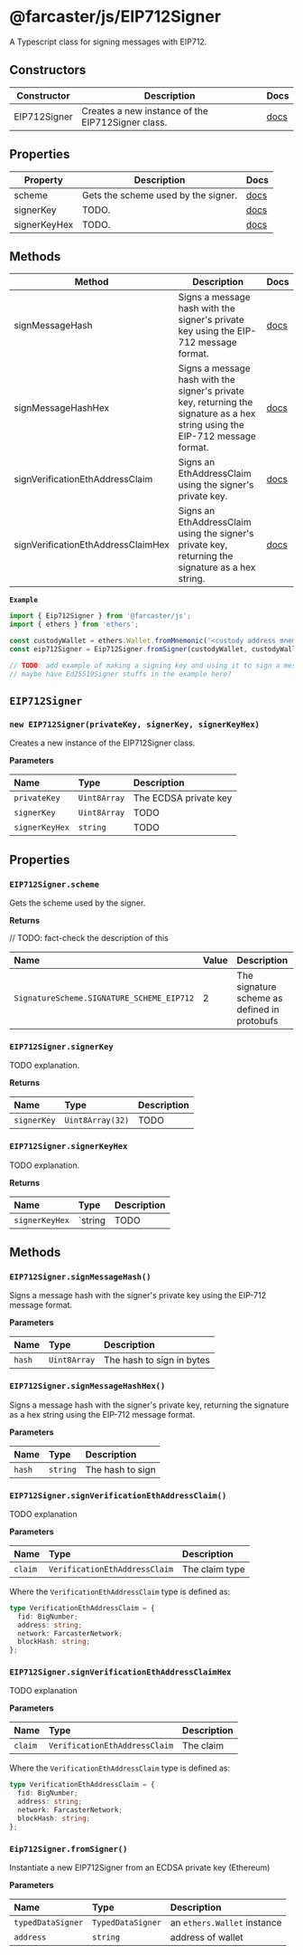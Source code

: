 # @farcaster/js/EIP712Signer

A Typescript class for signing messages with EIP712.

## Constructors

| Constructor  | Description                                       | Docs                                  |
| ------------ | ------------------------------------------------- | ------------------------------------- |
| EIP712Signer | Creates a new instance of the EIP712Signer class. | [docs](./Eip712Signer.md#constructor) |

## Properties

| Property     | Description                         | Docs                                               |
| ------------ | ----------------------------------- | -------------------------------------------------- |
| scheme       | Gets the scheme used by the signer. | [docs](./Eip712Signer.md#eip712signerscheme)       |
| signerKey    | TODO.                               | [docs](./Eip712Signer.md#eip712signersignerkey)    |
| signerKeyHex | TODO.                               | [docs](./Eip712Signer.md#eip712signersignerkeyhex) |

## Methods

| Method                             | Description                                                                                                                   | Docs                                                         |
| ---------------------------------- | ----------------------------------------------------------------------------------------------------------------------------- | ------------------------------------------------------------ |
| signMessageHash                    | Signs a message hash with the signer's private key using the EIP-712 message format.                                          | [docs](./Eip712Signer.md#signmessagehash)                    |
| signMessageHashHex                 | Signs a message hash with the signer's private key, returning the signature as a hex string using the EIP-712 message format. | [docs](./Eip712Signer.md#signmessagehashhex)                 |
| signVerificationEthAddressClaim    | Signs an EthAddressClaim using the signer's private key.                                                                      | [docs](./Eip712Signer.md#signverificationethaddressclaim)    |
| signVerificationEthAddressClaimHex | Signs an EthAddressClaim using the signer's private key, returning the signature as a hex string.                             | [docs](./Eip712Signer.md#signverificationethaddressclaimhex) |

**`Example`**

```ts
import { Eip712Signer } from '@farcaster/js';
import { ethers } from 'ethers';

const custodyWallet = ethers.Wallet.fromMnemonic('<custody address mnemonic>');
const eip712Signer = Eip712Signer.fromSigner(custodyWallet, custodyWallet.address)._unsafeUnwrap();

// TODO: add example of making a signing key and using it to sign a message
// maybe have Ed25519Signer stuffs in the example here?
```

## `EIP712Signer`

### `new EIP712Signer(privateKey, signerKey, signerKeyHex)`

Creates a new instance of the EIP712Signer class.

**Parameters**

| Name           | Type         | Description           |
| :------------- | :----------- | :-------------------- |
| `privateKey`   | `Uint8Array` | The ECDSA private key |
| `signerKey`    | `Uint8Array` | TODO                  |
| `signerKeyHex` | `string`     | TODO                  |

## Properties

### `EIP712Signer.scheme`

Gets the scheme used by the signer.

**Returns**

// TODO: fact-check the description of this

| Name                                      | Value | Description                                  |
| :---------------------------------------- | :---- | :------------------------------------------- |
| `SignatureScheme.SIGNATURE_SCHEME_EIP712` | 2     | The signature scheme as defined in protobufs |

### `EIP712Signer.signerKey`

TODO explanation.

**Returns**

| Name        | Type             | Description |
| :---------- | :--------------- | :---------- |
| `signerKey` | `Uint8Array(32)` | TODO        |

### `EIP712Signer.signerKeyHex`

TODO explanation.

**Returns**

| Name           | Type    | Description |
| :------------- | :------ | :---------- |
| `signerKeyHex` | `string | TODO        |

## Methods

### `EIP712Signer.signMessageHash()`

Signs a message hash with the signer's private key using the EIP-712 message format.

**Parameters**

| Name   | Type         | Description               |
| :----- | :----------- | :------------------------ |
| `hash` | `Uint8Array` | The hash to sign in bytes |

### `EIP712Signer.signMessageHashHex()`

Signs a message hash with the signer's private key, returning the signature as a hex string using the EIP-712 message format.

**Parameters**

| Name   | Type     | Description      |
| :----- | :------- | :--------------- |
| `hash` | `string` | The hash to sign |

### `EIP712Signer.signVerificationEthAddressClaim()`

TODO explanation

**Parameters**

| Name    | Type                          | Description    |
| :------ | :---------------------------- | :------------- |
| `claim` | `VerificationEthAddressClaim` | The claim type |

Where the `VerificationEthAddressClaim` type is defined as:

```ts
type VerificationEthAddressClaim = {
  fid: BigNumber;
  address: string;
  network: FarcasterNetwork;
  blockHash: string;
};
```

### `EIP712Signer.signVerificationEthAddressClaimHex`

TODO explanation

**Parameters**

| Name    | Type                          | Description |
| :------ | :---------------------------- | :---------- |
| `claim` | `VerificationEthAddressClaim` | The claim   |

Where the `VerificationEthAddressClaim` type is defined as:

```ts
type VerificationEthAddressClaim = {
  fid: BigNumber;
  address: string;
  network: FarcasterNetwork;
  blockHash: string;
};
```

### `Eip712Signer.fromSigner()`

Instantiate a new EIP712Signer from an ECDSA private key (Ethereum)

**Parameters**

| Name              | Type              | Description                 |
| :---------------- | :---------------- | :-------------------------- |
| `typedDataSigner` | `TypedDataSigner` | an `ethers.Wallet` instance |
| `address`         | `string`          | address of wallet           |
